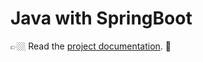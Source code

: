 # Java with SpringBoot

👉🏼 Read the [project documentation](https://www.ourchitecture.io/hello-cloud/services/java-springboot/). 👀
